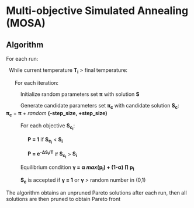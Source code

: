 # Multi-objective Simulated Annealing (MOSA)

## Algorithm

For each run:

&nbsp;&nbsp;While current temperature **T<sub>i</sub>** > final temperature:

&nbsp;&nbsp;&nbsp;&nbsp;&nbsp;&nbsp;For each iteration:

&nbsp;&nbsp;&nbsp;&nbsp;&nbsp;&nbsp;&nbsp;&nbsp;&nbsp;&nbsp;Initialize random parameters set **π** with solution **S**

&nbsp;&nbsp;&nbsp;&nbsp;&nbsp;&nbsp;&nbsp;&nbsp;&nbsp;&nbsp;Generate candidate parameters set **π<sub>c</sub>** with candidate solution **S<sub>c</sub>**: &nbsp;&nbsp;&nbsp; **π<sub>c</sub>** = **π** + *random* **(-step_size, +step_size)**

&nbsp;&nbsp;&nbsp;&nbsp;&nbsp;&nbsp;&nbsp;&nbsp;&nbsp;&nbsp;For each objective **S<sub>c<sub>i</sub></sub>**:

&nbsp;&nbsp;&nbsp;&nbsp;&nbsp;&nbsp;&nbsp;&nbsp;&nbsp;&nbsp;&nbsp;&nbsp;&nbsp;&nbsp; **P = 1** if **S<sub>c<sub>i</sub></sub>** < **S<sub>i</sub>**

&nbsp;&nbsp;&nbsp;&nbsp;&nbsp;&nbsp;&nbsp;&nbsp;&nbsp;&nbsp;&nbsp;&nbsp;&nbsp;&nbsp; **P = e<sup>-ΔS<sub>i</sub>/T</sup>** if **S<sub>c<sub>i</sub></sub>** > **S<sub>i</sub>**

&nbsp;&nbsp;&nbsp;&nbsp;&nbsp;&nbsp;&nbsp;&nbsp;&nbsp;&nbsp;Equilibrium condition **γ = α *max*(p<sub>i</sub>) + (1-α) ∏ p<sub>i</sub>**

&nbsp;&nbsp;&nbsp;&nbsp;&nbsp;&nbsp;&nbsp;&nbsp;&nbsp;&nbsp;**S<sub>c</sub>** is accepted if **γ = 1** or **γ** > random number in (0,1)

The algorithm obtains an unpruned Pareto solutions after each run, then all solutions are then pruned to obtain Pareto front